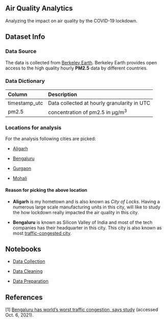 ## Air Quality Analytics

Analyzing the impact on air quality by the COVID-19 lockdown.

## Dataset Info

### Data Source

The data is collected from [Berkeley Earth](http://berkeleyearth.org). Berkeley Earth provides open access to the high quality hourly **PM2.5** data by different countries.

### Data Dictionary

| Column        | Description                                 |
|:--------------|:--------------------------------------------|
| timestamp_utc | Data collected at hourly granularity in UTC |
| pm2.5         | concentration of pm2.5 in μg/m<sup>3</sup>  |


### Locations for analysis

For the analysis following cities are picked:

* [Aligarh](https://en.wikipedia.org/wiki/Aligarh)

* [Bengaluru](https://en.wikipedia.org/wiki/Bangalore)

* [Gurgaon](https://en.wikipedia.org/wiki/Gurgaon)

* [Mohali](https://en.wikipedia.org/wiki/Mohali)

#### Reason for picking the above location

* **Aligarh** is my hometown and is also known as _City of Locks_. Having a numerous large scale manufacturing units in this city, will like to study the how lockdown really impacted the air quality in this city.

* **Bengaluru** is known as Silicon Valley of India and most of the tech companies has their headquarter in this city. This city is also known as most [traffic-congested city](https://timesofindia.indiatimes.com/city/bengaluru/bengaluru-has-worlds-worst-traffic-congestion-says-study/articleshow/73753146.cms).

## Notebooks

* [Data Collection](https://nbviewer.jupyter.org/github/sank3t/Air-Quality-Analytics/blob/main/notebooks/1.%20Data_Collection.ipynb)

* [Data Cleaning](https://nbviewer.jupyter.org/github/sank3t/Air-Quality-Analytics/blob/main/notebooks/2.%20Data_Cleaning.ipynb)

* [Data Preparation](https://nbviewer.jupyter.org/github/sank3t/Air-Quality-Analytics/blob/main/notebooks/3.%20Data_Preparation.ipynb)

## References

[1] [Bengaluru has world’s worst traffic congestion, says study](https://timesofindia.indiatimes.com/city/bengaluru/bengaluru-has-worlds-worst-traffic-congestion-says-study/articleshow/73753146.cms) (accessed Oct. 6, 2021).
